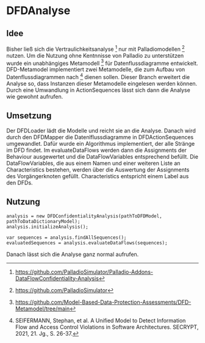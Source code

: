 # DFDAnalyse

## Idee
Bisher ließ sich die Vertraulichkeitsanalyse [^Analyse] nur mit Palladiomodellen [^Palldio] nutzen. Um die Nutzung ohne Kentnnisse von Palladio zu unterstützen wurde ein unabhängiges Metamodell [^DFDMetamodell] für Datenflussdiagramme entwickelt. DFD-Metamodel implementiert zwei Metamodelle, die zum Aufbau von Datenflussdiagrammen nach [^1] dienen sollen. 
Dieser Branch erweitert die Analyse so, dass Instanzen dieser Metamodelle eingelesen werden können. Durch eine Umwandlung in ActionSequences lässt sich dann die Analyse wie gewohnt aufrufen.

## Umsetzung
Der DFDLoader lädt die Modelle und reicht sie an die Analyse. Danach wird durch den DFDMapper die Datenlflussdiagramme in DFDActionSequences umgewandlet. Dafür wurde ein Algorithmus implementiert, der alle Stränge im DFD findet.
Im evaluateDataFlows werden dann die Assignments der Behaviour ausgewertet und die DataFlowVariables entsprechend befüllt. Die DataFlowVariables, die aus einem Namen und einer weiteren Liste an Characteristics bestehen, werden über die Auswertung der Assignments des Vorgängerknoten gefüllt. Characteristics entspricht einem Label aus den DFDs.

## Nutzung

    analysis = new DFDConfidentialityAnalysis(pathToDFDModel, pathToDataDictionaryModel);
    analysis.initializeAnalysis();

    var sequences = analysis.findAllSequences();
    evaluatedSequences = analysis.evaluateDataFlows(sequences);

Danach lässt sich die Analyse ganz normal aufrufen.


[^Analyse]: https://github.com/PalladioSimulator/Palladio-Addons-DataFlowConfidentiality-Analysis
[^Palldio]: https://github.com/PalladioSimulator
[^DFDMetamodell]: https://github.com/Model-Based-Data-Protection-Assessments/DFD-Metamodel/tree/main
[^1]: SEIFERMANN, Stephan, et al. A Unified Model to Detect Information Flow and Access Control Violations in Software Architectures. SECRYPT, 2021, 21. Jg., S. 26-37.
